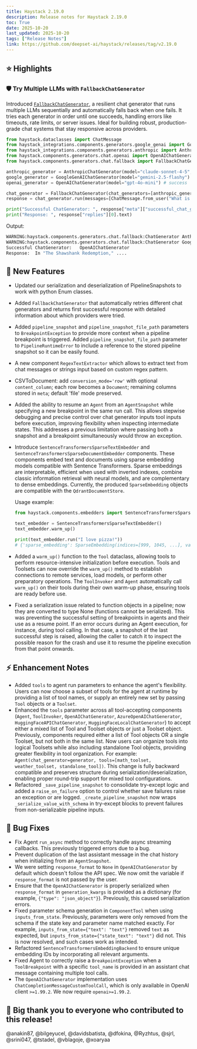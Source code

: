 ```yaml
---
title: Haystack 2.19.0
description: Release notes for Haystack 2.19.0
toc: True
date: 2025-10-20
last_updated: 2025-10-20
tags: ["Release Notes"]
link: https://github.com/deepset-ai/haystack/releases/tag/v2.19.0
---
```


## ⭐️ Highlights
### 🛡️ Try Multiple LLMs with `FallbackChatGenerator`
Introduced [`FallbackChatGenerator`](https://docs.haystack.deepset.ai/docs/fallbackchatgenerator), a resilient chat generator that runs multiple LLMs sequentially and automatically falls back when one fails. It tries each generator in order until one succeeds, handling errors like timeouts, rate limits, or server issues. Ideal for building robust, production-grade chat systems that stay responsive across providers.

```python
from haystack.dataclasses import ChatMessage
from haystack_integrations.components.generators.google_genai import GoogleGenAIChatGenerator
from haystack_integrations.components.generators.anthropic import AnthropicChatGenerator
from haystack.components.generators.chat.openai import OpenAIChatGenerator
from haystack.components.generators.chat.fallback import FallbackChatGenerator

anthropic_generator = AnthropicChatGenerator(model="claude-sonnet-4-5", timeout=1) # force failure with low timeout
google_generator = GoogleGenAIChatGenerator(model="gemini-2.5-flashy") # force failure with typo in model name
openai_generator = OpenAIChatGenerator(model="gpt-4o-mini") # success

chat_generator = FallbackChatGenerator(chat_generators=[anthropic_generator, google_generator, openai_generator])
response = chat_generator.run(messages=[ChatMessage.from_user("What is the plot twist in Shawshank Redemption?")])

print("Successful ChatGenerator: ", response["meta"]["successful_chat_generator_class"])
print("Response: ", response["replies"][0].text)
```
Output:
```bash
WARNING:haystack.components.generators.chat.fallback:ChatGenerator AnthropicChatGenerator failed with error: Request timed out or interrupted...
WARNING:haystack.components.generators.chat.fallback:ChatGenerator GoogleGenAIChatGenerator failed with error: Error in Google Gen AI chat generation: 404 NOT_FOUND...
Successful ChatGenerator:   OpenAIChatGenerator
Response:  In "The Shawshank Redemption," ....
```

## 🚀 New Features

-   Updated our serialization and deserialization of PipelineSnapshots to work with python Enum classes.

-   Added `FallbackChatGenerator` that automatically retries different chat generators and returns first successful response with detailed information about which providers were tried.

-   Added `pipeline_snapshot` and `pipeline_snapshot_file_path` parameters to `BreakpointException` to provide more context when a pipeline breakpoint is triggered. 
    Added `pipeline_snapshot_file_path` parameter to `PipelineRuntimeError` to include a reference to the stored pipeline snapshot so it can be easily found.

-   A new component `RegexTextExtractor` which allows to extract text from chat messages or strings input based on custom regex pattern.

-   CSVToDocument: add `conversion_mode='row'` with optional `content_column`; each row becomes a `Document`; remaining columns stored in `meta`; default 'file' mode preserved.

-   Added the ability to resume an `Agent` from an `AgentSnapshot` while specifying a new breakpoint in the same run call. This allows stepwise debugging and precise control over chat generator inputs tool inputs before execution, improving flexibility when inspecting intermediate states. This addresses a previous limitation where passing both a snapshot and a breakpoint simultaneously would throw an exception.

-   Introduce `SentenceTransformersSparseTextEmbedder` and `SentenceTransformersSparseDocumentEmbedder` components. These components embed text and documents using sparse embedding models compatible with Sentence Transformers. Sparse embeddings are interpretable, efficient when used with inverted indexes, combine classic information retrieval with neural models, and are complementary to dense embeddings. Currently, the produced `SparseEmbedding` objects are compatible with the `QdrantDocumentStore`.

    Usage example: 
    ```python 
    from haystack.components.embedders import SentenceTransformersSparseTextEmbedder
    
    text_embedder = SentenceTransformersSparseTextEmbedder()
    text_embedder.warm_up()
    
    print(text_embedder.run("I love pizza!"))
    # {'sparse_embedding': SparseEmbedding(indices=[999, 1045, ...], values=[0.918, 0.867, ...])}
    ```

-   Added a `warm_up()` function to the `Tool` dataclass, allowing tools to perform resource-intensive initialization before execution. Tools and Toolsets can now override the `warm_up()` method to establish connections to remote services, load models, or perform other preparatory operations. The `ToolInvoker` and `Agent` automatically call `warm_up()` on their tools during their own warm-up phase, ensuring tools are ready before use.

-   Fixed a serialization issue related to function objects in a pipeline; now they are converted to type None (functions cannot be serialized). This was preventing the successful setting of breakpoints in agents and their use as a resume point. If an error occurs during an Agent execution, for instance, during tool calling. In that case, a snapshot of the last successful step is raised, allowing the caller to catch it to inspect the possible reason for the crash and use it to resume the pipeline execution from that point onwards.

## ⚡️ Enhancement Notes

-   Added `tools` to agent run parameters to enhance the agent's flexibility. Users can now choose a subset of tools for the agent at runtime by providing a list of tool names, or supply an entirely new set by passing `Tool` objects or a `Toolset`.
-   Enhanced the `tools` parameter across all tool-accepting components (`Agent`, `ToolInvoker`, `OpenAIChatGenerator`, `AzureOpenAIChatGenerator`, `HuggingFaceAPIChatGenerator`, `HuggingFaceLocalChatGenerator`) to accept either a mixed list of Tool and Toolset objects or just a Toolset object. Previously, components required either a list of Tool objects OR a single Toolset, but not both in the same list. Now users can organize tools into logical Toolsets while also including standalone Tool objects, providing greater flexibility in tool organization. For example: `Agent(chat_generator=generator, tools=[math_toolset, weather_toolset, standalone_tool])`. This change is fully backward compatible and preserves structure during serialization/deserialization, enabling proper round-trip support for mixed tool configurations.
-   Refactored `_save_pipeline_snapshot` to consolidate try-except logic and added a `raise_on_failure` option to control whether save failures raise an exception or are logged. `_create_pipeline_snapshot` now wraps `_serialize_value_with_schema` in try-except blocks to prevent failures from non-serializable pipeline inputs.

## 🐛 Bug Fixes

-   Fix Agent `run_async` method to correctly handle async streaming callbacks. This previously triggered errors due to a bug.
-   Prevent duplication of the last assistant message in the chat history when initializing from an `AgentSnapshot`.
-   We were setting `response_format` to `None` in `OpenAIChatGenerator` by default which doesn't follow the API spec. We now omit the variable if `response_format` is not passed by the user.
-   Ensure that the `OpenAIChatGenerator` is properly serialized when `response_format` in `generation_kwargs` is provided as a dictionary (for example, `{"type": "json_object"}`). Previously, this caused serialization errors.
-   Fixed parameter schema generation in `ComponentTool` when using `inputs_from_state`. Previously, parameters were only removed from the schema if the state key and parameter name matched exactly. For example, `inputs_from_state={"text": "text"}` removed `text` as expected, but `inputs_from_state={"state_text": "text"}` did not. This is now resolved, and such cases work as intended.
-   Refactored `SentenceTransformersEmbeddingBackend` to ensure unique embedding IDs by incorporating all relevant arguments.
-   Fixed Agent to correctly raise a `BreakpointException` when a `ToolBreakpoint` with a specific `tool_name` is provided in an assistant chat message containing multiple tool calls.
-   The `OpenAIChatGenerator` implementation uses `ChatCompletionMessageCustomToolCall`, which is only available in OpenAI client `>=1.99.2`. We now require `openai>=1.99.2`.

## 💙 Big thank you to everyone who contributed to this release!
@anakin87, @bilgeyucel, @davidsbatista, @dfokina, @Ryzhtus, @sjrl, @srini047, @tstadel, @vblagoje, @xoaryaa
